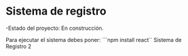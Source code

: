 <h1>Sistema de registro</h1>

-Estado del proyecto: En construcción.

Para ejecutar el sistema debes poner:
```npm install react``
Sistema de Registro 2
